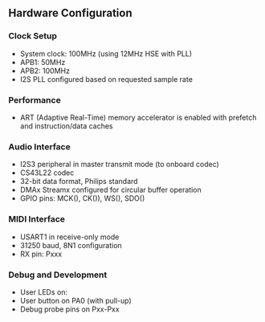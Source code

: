 ## Hardware Configuration

### Clock Setup
- System clock: 100MHz (using 12MHz HSE with PLL)
- APB1: 50MHz
- APB2: 100MHz
- I2S PLL configured based on requested sample rate

### Performance
- ART (Adaptive Real-Time) memory accelerator is enabled with prefetch and instruction/data caches


### Audio Interface
- I2S3 peripheral in master transmit mode (to onboard codec)
- CS43L22 codec
- 32-bit data format, Philips standard
- DMAx Streamx configured for circular buffer operation
- GPIO pins: MCK(), CK()), WS(), SDO()

### MIDI Interface
- USART1 in receive-only mode
- 31250 baud, 8N1 configuration
- RX pin: Pxxx

### Debug and Development
- User LEDs on:  
- User button on PA0 (with pull-up)
- Debug probe pins on Pxx-Pxx

